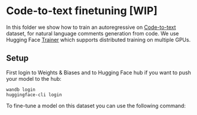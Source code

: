 # Code-to-text finetuning [WIP]
In this folder we show how to train an autoregressive on [Code-to-text](https://huggingface.co/datasets/code_x_glue_cc_clone_detection_big_clone_bench) dataset, for natural language comments generation from code. We use Hugging Face [Trainer](https://huggingface.co/docs/transformers/main_classes/trainer) which supports distributed training on multiple GPUs.

## Setup

First login to Weights & Biases and to Hugging Face hub if you want to push your model to the hub:
```
wandb login
huggingface-cli login
```

To fine-tune a model on this dataset you can use the following command:


